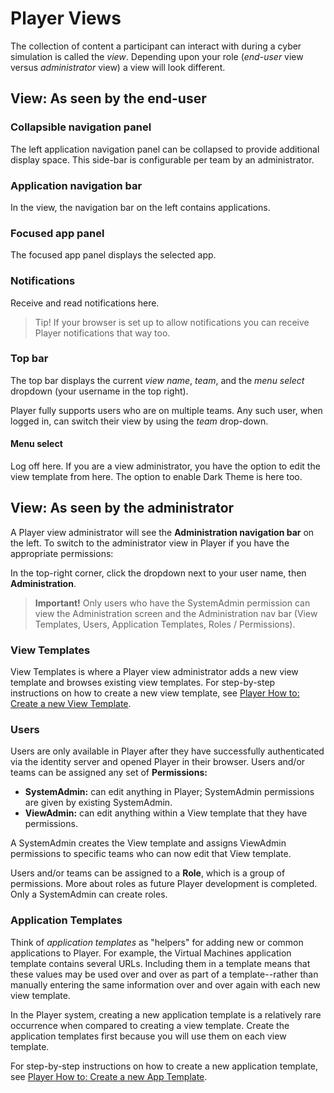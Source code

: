 # Player Views

The collection of content a participant can interact with during a cyber simulation is called the _view_. Depending upon your role (*end-user* view  versus *administrator* view) a view will look different.

## View: As seen by the end-user

### Collapsible navigation panel

The left application navigation panel can be collapsed to provide additional display space. This side-bar is configurable per team by an administrator.

### Application navigation bar

In the view, the navigation bar on the left contains applications.

### Focused app panel

The focused app panel displays the selected app.

### Notifications

Receive and read notifications here.

> Tip! If your browser is set up to allow notifications you can receive Player notifications that way too.

### Top bar

The top bar displays the current *view name*, *team*, and the *menu select* dropdown (your username in the top right).

Player fully supports users who are on multiple teams.  Any such user, when logged in, can switch their view by using the *team* drop-down. 

#### Menu select

Log off here. If you are a view administrator, you have the option to edit the view template from here. The option to enable Dark Theme is here too.

## View: As seen by the administrator

A Player view administrator will see the **Administration navigation bar** on the left. To switch to the administrator view in Player if you have the appropriate permissions:

In the top-right corner, click the dropdown next to your user name, then **Administration**.

> **Important!** Only users who have the SystemAdmin permission can view the Administration screen and the Administration nav bar (View Templates, Users, Application Templates, Roles / Permissions).

### View Templates

View Templates is where a Player view administrator adds a new view template and browses existing view templates. For step-by-step instructions on how to create a new view template, see [Player How to: Create a new View Template](./create-a-new-view-template.md).

### Users

Users are only available in Player after they have successfully authenticated via the identity server and opened Player in their browser. Users and/or teams can be assigned any set of **Permissions:** 

- **SystemAdmin:** can edit anything in Player; SystemAdmin permissions are given by existing SystemAdmin.
- **ViewAdmin:** can edit anything within a View template that they have permissions.

A SystemAdmin creates the View template and assigns ViewAdmin permissions to specific teams who can now edit that View template.

Users and/or teams can be assigned to a **Role**, which is a group of permissions. More about roles as future Player development is completed. Only a SystemAdmin can create roles. 

### Application Templates

Think of *application templates* as "helpers" for adding new or common applications to Player. For example, the Virtual Machines application template contains several URLs. Including them in a template means that these values may be used over and over as part of a template--rather than manually entering the same information over and over again with each new view template. 

In the Player system, creating a new application template is a relatively rare occurrence when compared to creating a view template. Create the application templates first because you will use them on each view template.

For step-by-step instructions on how to create a new application template, see [Player How to: Create a new App Template](./create-a-new-app-template.md).
